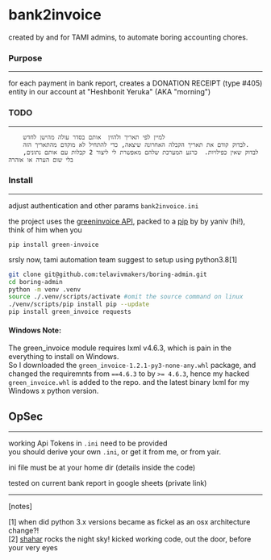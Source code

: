 # bank2invoice

created by and for TAMI admins,
to automate boring accounting chores.


### Purpose
---
for each payment in bank report,
  creates a DONATION RECEIPT (type #405) entity in our account at "Heshbonit Yeruka" (AKA "morning")

### TODO
---
		למיין לפי תאריך ולהזין  אותם בסדר עולה מהישן לחדש 
		לבדוק קודם את תאריך הקבלה האחרונה שיצאה, כדי להתחיל לא מוקדם מהתאריך הזה.
		לבדוק שאין כפילויות.  כרגע המערכת שלהם מאפשרת לי ליצור 2 קבלות עם אותם נתונים, בלי שום הערה או אזהרה

### Install
---

adjust authentication and other params `bank2invoice.ini`

the project uses the [greeninvoice API](https://www.greeninvoice.co.il/api-docs), packed to a [pip](https://github.com/yanivps/green-invoice) by by yaniv (hi!),  
think of him when you 

`pip install green-invoice`



srsly now, tami automation team suggest to setup using python3.8[1]  

```bash
git clone git@github.com:telavivmakers/boring-admin.git 
cd boring-admin
python -m venv .venv
source ./.venv/scripts/activate #omit the source command on linux
./venv/scripts/pip install pip --update
pip install green_invoice requests
```

#### Windows Note:

The green_invoice module requires lxml v4.6.3, which is pain in the everything to install on Windows.  
So I downloaded the `green_invoice-1.2.1-py3-none-any.whl` package, and changed the requiremnts from `==4.6.3` to by `>= 4.6.3`,  hence my hacked `green_invoice.whl` is added to the repo.  and the latest binary lxml for my Windows x python version.



## OpSec
---

working Api Tokens in `.ini` need to be provided  
you should derive your own `.ini`, or get it from me, or from yair.    

ini file must be at your home dir (details inside the code)

tested on current bank report in google sheets (private link)

---
[notes]

[1] when did python 3.x versions became as fickel as an osx architecture change?!  
[2] [shahar]( shaharr.info) rocks the night sky! kicked working code, out the door, before your very eyes